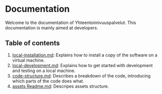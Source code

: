 
# Documentation

Welcome to the documentation of Yhteentoimivuuspalvelut. This documentation is mainly aimed at developers.

## Table of contents

1. [local-installation.md](local-installation.md): Explains how to install a copy of the software on a virtual machine.
1. [local-development.md](local-development.md): Explains how to get started with development and testing on a local machine.
1. [code-structure.md](code-structure.md): Describes a breakdown of the code, introducing which parts of the code does what.
1. [assets Readme.md](../modules/ytp-assets-common/Readme.md): Descripes assets structure.
